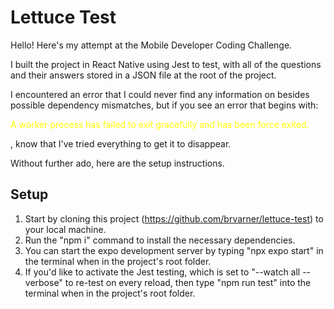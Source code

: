 # Lettuce Test

Hello! Here's my attempt at the Mobile Developer Coding Challenge.

I built the project in React Native using Jest to test, with all of the questions and their
answers stored in a JSON file at the root of the project.

I encountered an error that I could never find any information on besides possible dependency mismatches, but if you see an error that begins with: <p style="color:yellow">A worker process has failed to exit gracefully and has been force exited.</p> , know that I've tried everything to get it to disappear.

Without further ado, here are the setup instructions.

## Setup

1. Start by cloning this project (https://github.com/brvarner/lettuce-test) to your local machine.
2. Run the "npm i" command to install the necessary dependencies.
3. You can start the expo development server by typing "npx expo start" in the terminal when in the project's root folder.
4. If you'd like to activate the Jest testing, which is set to "--watch all --verbose" to re-test on every reload, then type "npm run test" into the terminal when in the project's root folder.
